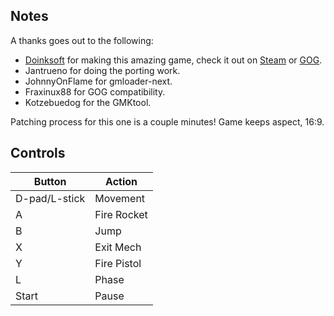 ## Notes

A thanks goes out to the following:
- [Doinksoft](https://store.steampowered.com/developer/DevolverDigital) for making this amazing game, check it out on [Steam](https://store.steampowered.com/app/916730/Gato_Roboto/) or [GOG](https://www.gog.com/en/game/gato_roboto/).
- Jantrueno for doing the porting work.
- JohnnyOnFlame for gmloader-next.
- Fraxinux88 for GOG compatibility.
- Kotzebuedog for the GMKtool.
 
Patching process for this one is a couple minutes! Game keeps aspect, 16:9.

## Controls

| Button | Action |
|--|--| 
|D-pad/L-stick|Movement|
|A|Fire Rocket|
|B|Jump|
|X|Exit Mech|
|Y|Fire Pistol|
|L|Phase|
|Start|Pause|



